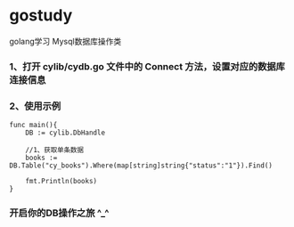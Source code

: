 # gostudy
golang学习 Mysql数据库操作类

### 1、打开 cylib/cydb.go 文件中的 Connect 方法，设置对应的数据库连接信息


### 2、使用示例
```
func main(){
	DB := cylib.DbHandle

	//1、获取单条数据
	books := DB.Table("cy_books").Where(map[string]string{"status":"1"}).Find()
	
	fmt.Println(books)
}
```

### 开启你的DB操作之旅 ^_^